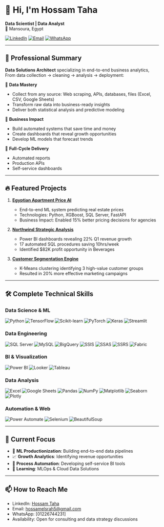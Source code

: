 # 👋 Hi, I'm Hossam Taha 

**Data Scientist | Data Analyst**  
📍 Mansoura, Egypt  

[![LinkedIn](https://img.shields.io/badge/-Hossam_Taha-blue?style=flat&logo=linkedin)](https://linkedin.com/in/hossam-taha-41b724288)
[![Email](https://img.shields.io/badge/-hossamelsrah5@gmail.com-red?style=flat&logo=gmail)](mailto:hossamelsrah5@gmail.com)
[![WhatsApp](https://img.shields.io/badge/-WhatsApp-green?style=flat&logo=whatsapp)](https://wa.me/201226744231)

---

## 🚀 Professional Summary

**Data Solutions Architect** specializing in end-to-end business analytics,
From data collection → cleaning → analysis → deployment:  

🔹 **Data Mastery**  
- Collect from any source: Web scraping, APIs, databases, files (Excel, CSV, Google Sheets)  
- Transform raw data into business-ready insights  
- Deliver both statistical analysis and predictive modeling  

🔹 **Business Impact**  
- Build automated systems that save time and money  
- Create dashboards that reveal growth opportunities  
- Develop ML models that forecast trends  

🔹 **Full-Cycle Delivery**  
- Automated reports  
- Production APIs  
- Self-service dashboards

---

## 🔥 Featured Projects

1. **[Egyptian Apartment Price AI](https://github.com/HossamElsrah/AI-NeuroRealtor)**  
   - End-to-end ML system predicting real estate prices  
   - Technologies: Python, XGBoost, SQL Server, FastAPI  
   - Business Impact: Enabled 15% better pricing decisions for agencies  

2. **[Northwind Strategic Analysis](https://github.com/HossamElsrah/Northwind-Analysis-Project)**  
   - Power BI dashboards revealing 22% Q1 revenue growth  
   - 17 automated SQL procedures saving 10hrs/week  
   - Identified $82K profit opportunity in Beverages  

3. **[Customer Segmentation Engine](https://github.com/HossamElsrah/)**  
   - K-Means clustering identifying 3 high-value customer groups  
   - Resulted in 20% more effective marketing campaigns  

---

## 🛠 Complete Technical Skills

### **Data Science & ML**
![Python](https://img.shields.io/badge/-Python-black?logo=python)
![TensorFlow](https://img.shields.io/badge/-TensorFlow-orange?logo=tensorflow)
![Scikit-learn](https://img.shields.io/badge/-Scikit_Learn-blue?logo=scikit-learn)
![PyTorch](https://img.shields.io/badge/-PyTorch-EE4C2C?logo=pytorch)
![Keras](https://img.shields.io/badge/-Keras-red?logo=keras)
![Streamlit](https://img.shields.io/badge/-Streamlit-FF4B4B?logo=streamlit)

### **Data Engineering**
![SQL Server](https://img.shields.io/badge/-SQL_Server-blue?logo=microsoft-sql-server)
![MySQL](https://img.shields.io/badge/-MySQL-blue?logo=mysql)
![BigQuery](https://img.shields.io/badge/-BigQuery-blue?logo=google-cloud)
![SSIS](https://img.shields.io/badge/-SSIS-blue?logo=microsoft-sql-server)
![SSAS](https://img.shields.io/badge/-SSAS-blue?logo=microsoft-sql-server)
![SSRS](https://img.shields.io/badge/-SSRS-blue?logo=microsoft-sql-server)
![Fabric](https://img.shields.io/badge/-Microsoft_Fabric-blue?logo=microsoft)

### **BI & Visualization**
![Power BI](https://img.shields.io/badge/-Power_BI-yellow?logo=power-bi)
![Looker](https://img.shields.io/badge/-Looker_Studio-orange?logo=google-data-studio)
![Tableau](https://img.shields.io/badge/-Tableau-blue?logo=tableau)

### **Data Analysis**
![Excel](https://img.shields.io/badge/-Excel-green?logo=microsoft-excel)
![Google Sheets](https://img.shields.io/badge/-Google_Sheets-34A853?logo=google-sheets)
![Pandas](https://img.shields.io/badge/-Pandas-black?logo=pandas)
![NumPy](https://img.shields.io/badge/-NumPy-blue?logo=numpy)
![Matplotlib](https://img.shields.io/badge/-Matplotlib-blue?logo=matplotlib)
![Seaborn](https://img.shields.io/badge/-Seaborn-blue?logo=seaborn)
![Plotly](https://img.shields.io/badge/-Plotly-blue?logo=plotly)

### **Automation & Web**
![Power Automate](https://img.shields.io/badge/-Power_Automate-blue?logo=microsoft)
![Selenium](https://img.shields.io/badge/-Selenium-green?logo=selenium)
![BeautifulSoup](https://img.shields.io/badge/-BeautifulSoup-green?logo=python)

---

## 🎯 Current Focus

- 🔭 **ML Productionization**: Building end-to-end data pipelines  
- 📈 **Growth Analytics**: Identifying revenue opportunities  
- 🤖 **Process Automation**: Developing self-service BI tools  
- 🌱 **Learning**: MLOps & Cloud Data Solutions  

---

## 📫 How to Reach Me

- LinkedIn: [Hossam Taha](https://linkedin.com/in/hossam-taha-41b724288)  
- Email: [hossamelsrah5@gmail.com](mailto:hossamelsrah5@gmail.com)  
- WhatsApp: [01226744231]  
- Availability: Open for consulting and data strategy discussions  
